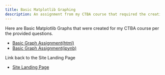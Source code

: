 ```yaml
---
title: Basic Matplotlib Graphing
description: An assignment from my CTBA course that required the creation of graphs in Juypter.
---
```


Here are Basic Matplotlib Graphs that were created for my CTBA course per the provided questions. 
- [Basic Graph Assignment(html)](BasicGraphAssignment.html)
- [Basic Graph Assignment(ipynb)](BasicGraphAssignment.ipynb)

Link back to the Site Landing Page
- [Site Landing Page](/mvkapadia.github.io/index.md)


